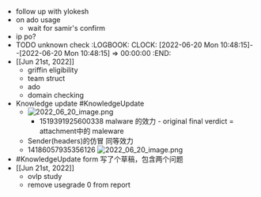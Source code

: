 - follow up with ylokesh
- on ado usage
	- wait for samir's confirm
- ip po?
- TODO unknown check
  :LOGBOOK:
  CLOCK: [2022-06-20 Mon 10:48:15]--[2022-06-20 Mon 10:48:15] =>  00:00:00
  :END:
- [[Jun 21st, 2022]]
	- griffin eligibility
	- team struct
	- ado
	- domain checking
- Knowledge update #KnowledgeUpdate
	- ![2022_06_20_image.png](https://cdn.logseq.com/%2Fe665ccdc-ca08-4e13-adf4-2c2994386a2ba00a064b-f2e3-406c-98b3-aaabf3b825d12022_06_20_image.png?Expires=4809306508&Signature=eKsUHJdSg4fuTgvDa6FiqiYjX1YhaDCkeJiDcd7RPLoGEGfQOBpGXa37fXbhuqZ3jWMNPscUFrnmlbcVIUZGEWOCzUwepa8q2Z2Y8gmVSyhQJz3zXJnsgtLe1nP0WKVSxjNFqPWJsDmwn4vF9BMey6IFTTUqxRRWkomUPPJ-RQG8TipcR9FsGFUTelMrn1MPHrrcxj6ggi~rFGYQIpHG~aqoM6KOMIFwj~3KhmuNaAxy~hWrqDPAM1OeNWc3kpHl2cbTdg1uj61E0cyo32vuk6gw5XXOCW4lxysPe44L3k4G0Afha4sNOJCRR2tbQ2FvFMWiWc0pp7cK1xcskR~Z5A__&Key-Pair-Id=APKAJE5CCD6X7MP6PTEA)
		- 1519391925600338
		  malware 的效力  - original final verdict = attachment中的 maleware
	- Sender(headers)的仿冒 同等效力
	- 14186057935356126
	  ![2022_06_20_image.png](https://cdn.logseq.com/%2Fe665ccdc-ca08-4e13-adf4-2c2994386a2b0b14efa4-dea9-432d-8abe-b04bc23a85cc2022_06_20_image.png?Expires=4809306609&Signature=i~-JPxO8WLEbHaRHgNooKFgqj5vO4FSA8EJt9CQuQXwOe-26DvwJyqrJIaS7cZPFgXbDU0lbIDGXEez9eVJR0Ij9~QZcELrk-OveTPbwryuo0UxtrbDlE3T792QK3TGrtSIR9lGduqm2R9ZfZvbvwDRY9BDTPKv9XQijXKU4ZB6Bu1dl-JFtnPxYTAn5vWODBfU3f26bwvapq8Cbo~0ukhDo6PjRPOG7liDPM8hx22Ta4329xgvRMbC8MD4--6Rg-tb1y5lw-zMktiL~FYhnZjtI-Ev-MbCMMjqfhr3JNRhEqhp4R-8Bc8Snz8WfYbjCW8HVAcIs-hhoqQnx~MsigA__&Key-Pair-Id=APKAJE5CCD6X7MP6PTEA)
- #KnowledgeUpdate form 写了个草稿，包含两个问题
- [[Jun 21st, 2022]]
	- ovlp study
	- remove usegrade 0 from report